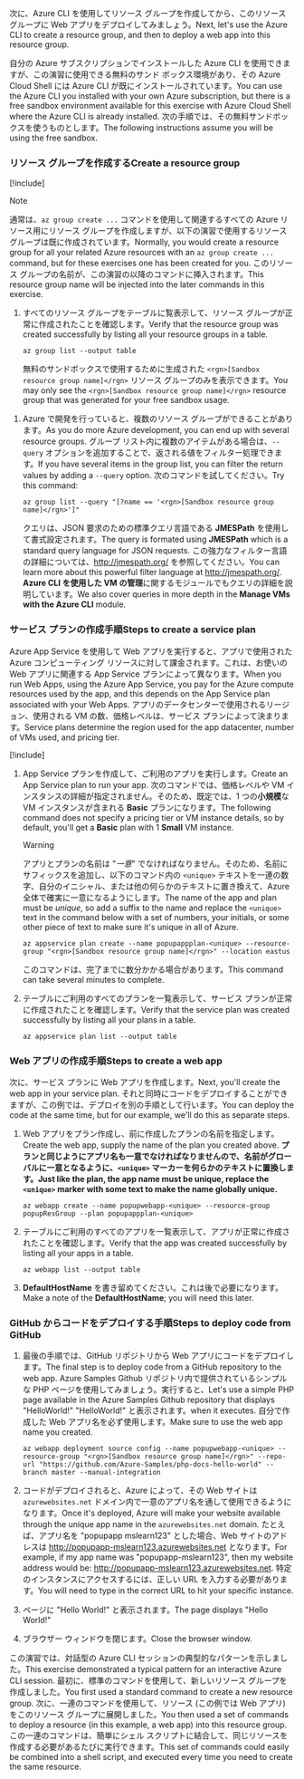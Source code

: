 <span data-ttu-id="b313b-101">次に、Azure CLI を使用してリソース グループを作成してから、このリソース グループに Web アプリをデプロイしてみましょう。</span><span class="sxs-lookup"><span data-stu-id="b313b-101">Next, let's use the Azure CLI to create a resource group, and then to deploy a web app into this resource group.</span></span>

<span data-ttu-id="b313b-102">自分の Azure サブスクリプションでインストールした Azure CLI を使用できますが、この演習に使用できる無料のサンド ボックス環境があり、その Azure Cloud Shell には Azure CLI が既にインストールされています。</span><span class="sxs-lookup"><span data-stu-id="b313b-102">You can use the Azure CLI you installed with your own Azure subscription, but there is a free sandbox environment available for this exercise with Azure Cloud Shell where the Azure CLI is already installed.</span></span> <span data-ttu-id="b313b-103">次の手順では、その無料サンドボックスを使うものとします。</span><span class="sxs-lookup"><span data-stu-id="b313b-103">The following instructions assume you will be using the free sandbox.</span></span>

### <a name="create-a-resource-group"></a><span data-ttu-id="b313b-104">リソース グループを作成する</span><span class="sxs-lookup"><span data-stu-id="b313b-104">Create a resource group</span></span>

[!include[](../../../includes/azure-sandbox-activate.md)]

> [!NOTE]
> <span data-ttu-id="b313b-105">通常は、`az group create ...` コマンドを使用して関連するすべての Azure リソース用にリソース グループを作成しますが、以下の演習で使用するリソース グループは既に作成されています。</span><span class="sxs-lookup"><span data-stu-id="b313b-105">Normally, you would create a resource group for all your related Azure resources with an `az group create ...` command, but for these exercises one has been created for you.</span></span> <span data-ttu-id="b313b-106">このリソース グループの名前が、この演習の以降のコマンドに挿入されます。</span><span class="sxs-lookup"><span data-stu-id="b313b-106">This resource group name will be injected into the later commands in this exercise.</span></span>

<!-- TODO: This is original text prior to updates to use the sandbox. These can be worked back in as instructions for people using their own subscriptions. There is one more block like this below. Note that the assignment of RESOURCE_GROUP below would need to be different as well. -->

<!-- 1. Open a bash shell on Linux or macOS, or open the Command Prompt window or PowerShell if working from Windows. -->

<!-- 1. Start the Azure CLI and run the login command.

    ```azurecli
    az login
    ```
    If you do not get an Azure sign-in page in your web browser, follow the command-line instructions and enter an authorization code at [https://aka.ms/devicelogin](https://aka.ms/devicelogin). -->

<!-- 1. Create a resource group.

    ```azurecli
    az group create --location westeurope --name popupResGroup
    ``` -->

1. <span data-ttu-id="b313b-107">すべてのリソース グループをテーブルに覧表示して、リソース グループが正常に作成されたことを確認します。</span><span class="sxs-lookup"><span data-stu-id="b313b-107">Verify that the resource group was created successfully by listing all your resource groups in a table.</span></span>

    ```azurecli
    az group list --output table
    ```

    <span data-ttu-id="b313b-108">無料のサンドボックスで使用するために生成された `<rgn>[Sandbox resource group name]</rgn>` リソース グループのみを表示できます。</span><span class="sxs-lookup"><span data-stu-id="b313b-108">You may only see the `<rgn>[Sandbox resource group name]</rgn>` resource group that was generated for your free sandbox usage.</span></span>

<!-- > [!TIP]
> You can also confirm the resource was created in the Azure portal. Open a web browser, sign in to the portal and navigate to the **Resource Groups** section. The new resource group should be displayed in the list. -->

1. <span data-ttu-id="b313b-109">Azure で開発を行っていると、複数のリソース グループができることがあります。</span><span class="sxs-lookup"><span data-stu-id="b313b-109">As you do more Azure development, you can end up with several resource groups.</span></span> <span data-ttu-id="b313b-110">グループ リスト内に複数のアイテムがある場合は、`--query` オプションを追加することで、返される値をフィルター処理できます。</span><span class="sxs-lookup"><span data-stu-id="b313b-110">If you have several items in the group list, you can filter the return values by adding a `--query` option.</span></span> <span data-ttu-id="b313b-111">次のコマンドを試してください。</span><span class="sxs-lookup"><span data-stu-id="b313b-111">Try this command:</span></span>

    ```azurecli
    az group list --query "[?name == '<rgn>[Sandbox resource group name]</rgn>']"
    ```

    <span data-ttu-id="b313b-112">クエリは、JSON 要求のための標準クエリ言語である **JMESPath** を使用して書式設定されます。</span><span class="sxs-lookup"><span data-stu-id="b313b-112">The query is formated using **JMESPath** which is a standard query language for JSON requests.</span></span> <span data-ttu-id="b313b-113">この強力なフィルター言語の詳細については、<http://jmespath.org/> を参照してください。</span><span class="sxs-lookup"><span data-stu-id="b313b-113">You can learn more about this powerful filter language at <http://jmespath.org/>.</span></span> <span data-ttu-id="b313b-114">**Azure CLI を使用した VM の管理**に関するモジュールでもクエリの詳細を説明しています。</span><span class="sxs-lookup"><span data-stu-id="b313b-114">We also cover queries in more depth in the **Manage VMs with the Azure CLI** module.</span></span>

### <a name="steps-to-create-a-service-plan"></a><span data-ttu-id="b313b-115">サービス プランの作成手順</span><span class="sxs-lookup"><span data-stu-id="b313b-115">Steps to create a service plan</span></span>

<span data-ttu-id="b313b-116">Azure App Service を使用して Web アプリを実行すると、アプリで使用された Azure コンピューティング リソースに対して課金されます。これは、お使いの Web アプリに関連する App Service プランによって異なります。</span><span class="sxs-lookup"><span data-stu-id="b313b-116">When you run Web Apps, using the Azure App Service, you pay for the Azure compute resources used by the app, and this depends on the App Service plan associated with your Web Apps.</span></span> <span data-ttu-id="b313b-117">アプリのデータセンターで使用されるリージョン、使用される VM の数、価格レベルは、サービス プランによって決まります。</span><span class="sxs-lookup"><span data-stu-id="b313b-117">Service plans determine the region used for the app datacenter, number of VMs used, and pricing tier.</span></span>

[!include[](../../../includes/azure-sandbox-regions-first-mention-note.md)]

1. <span data-ttu-id="b313b-118">App Service プランを作成して、ご利用のアプリを実行します。</span><span class="sxs-lookup"><span data-stu-id="b313b-118">Create an App Service plan to run your app.</span></span> <span data-ttu-id="b313b-119">次のコマンドでは、価格レベルや VM インスタンスの詳細が指定されません。そのため、既定では、1 つの**小規模**な VM インスタンスが含まれる **Basic** プランになります。</span><span class="sxs-lookup"><span data-stu-id="b313b-119">The following command does not specify a pricing tier or VM instance details, so by default, you'll get a **Basic** plan with 1 **Small** VM instance.</span></span>

    > [!WARNING]
    > <span data-ttu-id="b313b-120">アプリとプランの名前は "_一意_" でなければなりません。そのため、名前にサフィックスを追加し、以下のコマンド内の `<unique>` テキストを一連の数字、自分のイニシャル、または他の何らかのテキストに置き換えて、Azure 全体で確実に一意になるようにします。</span><span class="sxs-lookup"><span data-stu-id="b313b-120">The name of the app and plan must be _unique_, so add a suffix to the name and replace the `<unique>` text in the command below with a set of numbers, your initials, or some other piece of text to make sure it's unique in all of Azure.</span></span>

    ```azurecli
    az appservice plan create --name popupappplan-<unique> --resource-group "<rgn>[Sandbox resource group name]</rgn>" --location eastus
    ```

    <span data-ttu-id="b313b-121">このコマンドは、完了までに数分かかる場合があります。</span><span class="sxs-lookup"><span data-stu-id="b313b-121">This command can take several minutes to complete.</span></span>

1. <span data-ttu-id="b313b-122">テーブルにご利用のすべてのプランを一覧表示して、サービス プランが正常に作成されたことを確認します。</span><span class="sxs-lookup"><span data-stu-id="b313b-122">Verify that the service plan was created successfully by listing all your plans in a table.</span></span>

    ```azurecli
    az appservice plan list --output table
    ```

### <a name="steps-to-create-a-web-app"></a><span data-ttu-id="b313b-123">Web アプリの作成手順</span><span class="sxs-lookup"><span data-stu-id="b313b-123">Steps to create a web app</span></span>

<span data-ttu-id="b313b-124">次に、サービス プランに Web アプリを作成します。</span><span class="sxs-lookup"><span data-stu-id="b313b-124">Next, you'll create the web app in your service plan.</span></span> <span data-ttu-id="b313b-125">それと同時にコードをデプロイすることができますが、この例では、デプロイを別の手順として行います。</span><span class="sxs-lookup"><span data-stu-id="b313b-125">You can deploy the code at the same time, but for our example, we'll do this as separate steps.</span></span>

1. <span data-ttu-id="b313b-126">Web アプリをプラン作成し、前に作成したプランの名前を指定します。</span><span class="sxs-lookup"><span data-stu-id="b313b-126">Create the web app, supply the name of the plan you created above.</span></span> <span data-ttu-id="b313b-127">**プランと同じようにアプリ名も一意でなければなりませんので、名前がグローバルに一意となるように、`<unique>` マーカーを何らかのテキストに置換します。**</span><span class="sxs-lookup"><span data-stu-id="b313b-127">**Just like the plan, the app name must be unique, replace the `<unique>` marker with some text to make the name globally unique.**</span></span>
    ```azurecli
    az webapp create --name popupwebapp-<unique> --resource-group popupResGroup --plan popupappplan-<unique>
    ```

1. <span data-ttu-id="b313b-128">テーブルにご利用のすべてのアプリを一覧表示して、アプリが正常に作成されたことを確認します。</span><span class="sxs-lookup"><span data-stu-id="b313b-128">Verify that the app was created successfully by listing all your apps in a table.</span></span>

    ```azurecli
    az webapp list --output table
    ```

1. <span data-ttu-id="b313b-129">**DefaultHostName** を書き留めてください。これは後で必要になります。</span><span class="sxs-lookup"><span data-stu-id="b313b-129">Make a note of the **DefaultHostName**; you will need this later.</span></span>

### <a name="steps-to-deploy-code-from-github"></a><span data-ttu-id="b313b-130">GitHub からコードをデプロイする手順</span><span class="sxs-lookup"><span data-stu-id="b313b-130">Steps to deploy code from GitHub</span></span>

1. <span data-ttu-id="b313b-131">最後の手順では、GitHub リポジトリから Web アプリにコードをデプロイします。</span><span class="sxs-lookup"><span data-stu-id="b313b-131">The final step is to deploy code from a GitHub repository to the web app.</span></span> <span data-ttu-id="b313b-132">Azure Samples Github リポジトリ内で提供されているシンプルな PHP ページを使用してみましょう。実行すると、</span><span class="sxs-lookup"><span data-stu-id="b313b-132">Let's use a simple PHP page available in the Azure Samples Github repository that displays "HelloWorld!"</span></span> <span data-ttu-id="b313b-133">"HelloWorld!" と表示されます。</span><span class="sxs-lookup"><span data-stu-id="b313b-133">when it executes.</span></span> <span data-ttu-id="b313b-134">自分で作成した Web アプリ名を必ず使用します。</span><span class="sxs-lookup"><span data-stu-id="b313b-134">Make sure to use the web app name you created.</span></span>

    ```azurecli
    az webapp deployment source config --name popupwebapp-<unique> --resource-group "<rgn>[Sandbox resource group name]</rgn>" --repo-url "https://github.com/Azure-Samples/php-docs-hello-world" --branch master --manual-integration
    ```

1. <span data-ttu-id="b313b-135">コードがデプロイされると、Azure によって、その Web サイトは `azurewebsites.net` ドメイン内で一意のアプリ名を通して使用できるようになります。</span><span class="sxs-lookup"><span data-stu-id="b313b-135">Once it's deployed, Azure will make your website available through the unique app name in the `azurewebsites.net` domain.</span></span> <span data-ttu-id="b313b-136">たとえば、アプリ名を "popupapp mslearn123" とした場合、Web サイトのアドレスは <http://popupapp-mslearn123.azurewebsites.net> となります。</span><span class="sxs-lookup"><span data-stu-id="b313b-136">For example, if my app name was "popupapp-mslearn123", then my website address would be: <http://popupapp-mslearn123.azurewebsites.net>.</span></span> <span data-ttu-id="b313b-137">特定のインスタンスにアクセスするには、正しい URL を入力する必要があります。</span><span class="sxs-lookup"><span data-stu-id="b313b-137">You will need to type in the correct URL to hit your specific instance.</span></span>

1. <span data-ttu-id="b313b-138">ページに "Hello World!" と表示されます。</span><span class="sxs-lookup"><span data-stu-id="b313b-138">The page displays "Hello World!"</span></span>

1. <span data-ttu-id="b313b-139">ブラウザー ウィンドウを閉じます。</span><span class="sxs-lookup"><span data-stu-id="b313b-139">Close the browser window.</span></span>

<span data-ttu-id="b313b-140">この演習では、対話型の Azure CLI セッションの典型的なパターンを示しました。</span><span class="sxs-lookup"><span data-stu-id="b313b-140">This exercise demonstrated a typical pattern for an interactive Azure CLI session.</span></span> <span data-ttu-id="b313b-141">最初に、標準のコマンドを使用して、新しいリソース グループを作成しました。</span><span class="sxs-lookup"><span data-stu-id="b313b-141">You first used a standard command to create a new resource group.</span></span> <span data-ttu-id="b313b-142">次に、一連のコマンドを使用して、リソース (この例では Web アプリ) をこのリソース グループに展開しました。</span><span class="sxs-lookup"><span data-stu-id="b313b-142">You then used a set of commands to deploy a resource (in this example, a web app) into this resource group.</span></span> <span data-ttu-id="b313b-143">この一連のコマンドは、簡単にシェル スクリプトに結合して、同じリソースを作成する必要があるたびに実行できます。</span><span class="sxs-lookup"><span data-stu-id="b313b-143">This set of commands could easily be combined into a shell script, and executed every time you need to create the same resource.</span></span>
